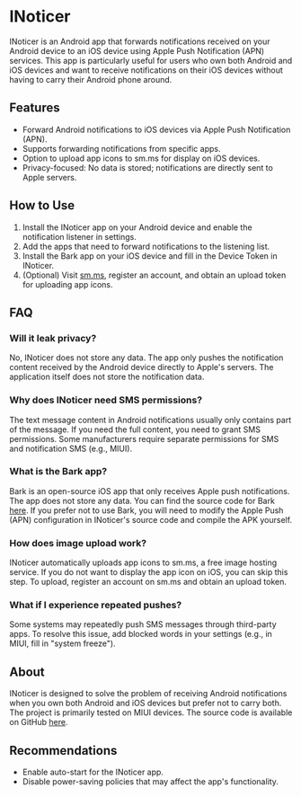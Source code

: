 # INoticer

INoticer is an Android app that forwards notifications received on your Android device to an iOS device using Apple Push Notification (APN) services. This app is particularly useful for users who own both Android and iOS devices and want to receive notifications on their iOS devices without having to carry their Android phone around.

## Features

- Forward Android notifications to iOS devices via Apple Push Notification (APN).
- Supports forwarding notifications from specific apps.
- Option to upload app icons to sm.ms for display on iOS devices.
- Privacy-focused: No data is stored; notifications are directly sent to Apple servers.

## How to Use

1. Install the INoticer app on your Android device and enable the notification listener in settings.
2. Add the apps that need to forward notifications to the listening list.
3. Install the Bark app on your iOS device and fill in the Device Token in INoticer.
4. (Optional) Visit [sm.ms](https://sm.ms/), register an account, and obtain an upload token for uploading app icons.

## FAQ

### Will it leak privacy?

No, INoticer does not store any data. The app only pushes the notification content received by the Android device directly to Apple's servers. The application itself does not store the notification data.

### Why does INoticer need SMS permissions?

The text message content in Android notifications usually only contains part of the message. If you need the full content, you need to grant SMS permissions. Some manufacturers require separate permissions for SMS and notification SMS (e.g., MIUI).

### What is the Bark app?

Bark is an open-source iOS app that only receives Apple push notifications. The app does not store any data. You can find the source code for Bark [here](https://github.com/Finb/Bark). If you prefer not to use Bark, you will need to modify the Apple Push (APN) configuration in INoticer's source code and compile the APK yourself.

### How does image upload work?

INoticer automatically uploads app icons to sm.ms, a free image hosting service. If you do not want to display the app icon on iOS, you can skip this step. To upload, register an account on sm.ms and obtain an upload token.

### What if I experience repeated pushes?

Some systems may repeatedly push SMS messages through third-party apps. To resolve this issue, add blocked words in your settings (e.g., in MIUI, fill in "system freeze").

## About

INoticer is designed to solve the problem of receiving Android notifications when you own both Android and iOS devices but prefer not to carry both. The project is primarily tested on MIUI devices. The source code is available on GitHub [here](https://github.com/chbrook/INoticer).

## Recommendations

- Enable auto-start for the INoticer app.
- Disable power-saving policies that may affect the app's functionality.